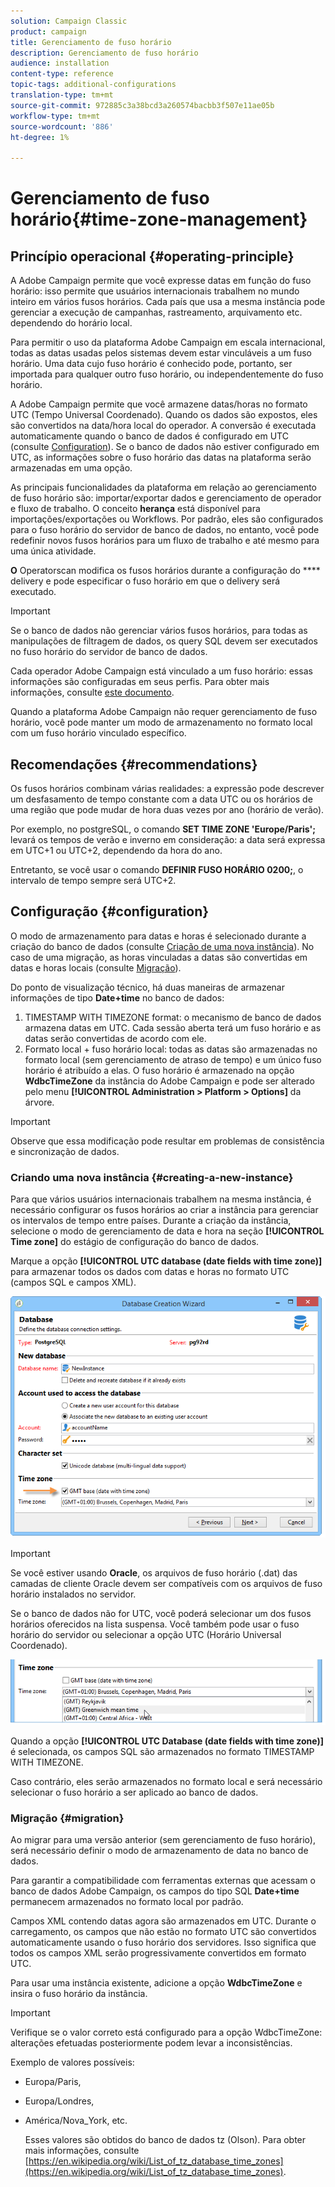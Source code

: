```yaml
---
solution: Campaign Classic
product: campaign
title: Gerenciamento de fuso horário
description: Gerenciamento de fuso horário
audience: installation
content-type: reference
topic-tags: additional-configurations
translation-type: tm+mt
source-git-commit: 972885c3a38bcd3a260574bacbb3f507e11ae05b
workflow-type: tm+mt
source-wordcount: '886'
ht-degree: 1%

---
```



# Gerenciamento de fuso horário{#time-zone-management}

## Princípio operacional {#operating-principle}

A Adobe Campaign permite que você expresse datas em função do fuso horário: isso permite que usuários internacionais trabalhem no mundo inteiro em vários fusos horários. Cada país que usa a mesma instância pode gerenciar a execução de campanhas, rastreamento, arquivamento etc. dependendo do horário local.

Para permitir o uso da plataforma Adobe Campaign em escala internacional, todas as datas usadas pelos sistemas devem estar vinculáveis a um fuso horário. Uma data cujo fuso horário é conhecido pode, portanto, ser importada para qualquer outro fuso horário, ou independentemente do fuso horário.

A Adobe Campaign permite que você armazene datas/horas no formato UTC (Tempo Universal Coordenado). Quando os dados são expostos, eles são convertidos na data/hora local do operador. A conversão é executada automaticamente quando o banco de dados é configurado em UTC (consulte [Configuration](#configuration)). Se o banco de dados não estiver configurado em UTC, as informações sobre o fuso horário das datas na plataforma serão armazenadas em uma opção.

As principais funcionalidades da plataforma em relação ao gerenciamento de fuso horário são: importar/exportar dados e gerenciamento de operador e fluxo de trabalho. O conceito **herança** está disponível para importações/exportações ou Workflows. Por padrão, eles são configurados para o fuso horário do servidor de banco de dados, no entanto, você pode redefinir novos fusos horários para um fluxo de trabalho e até mesmo para uma única atividade.

**O** Operatorscan modifica os fusos horários durante a configuração do  **** delivery e pode especificar o fuso horário em que o delivery será executado.

>[!IMPORTANT]
>
>Se o banco de dados não gerenciar vários fusos horários, para todas as manipulações de filtragem de dados, os query SQL devem ser executados no fuso horário do servidor de banco de dados.

Cada operador Adobe Campaign está vinculado a um fuso horário: essas informações são configuradas em seus perfis. Para obter mais informações, consulte [este documento](../../platform/using/access-management.md).

Quando a plataforma Adobe Campaign não requer gerenciamento de fuso horário, você pode manter um modo de armazenamento no formato local com um fuso horário vinculado específico.

## Recomendações {#recommendations}

Os fusos horários combinam várias realidades: a expressão pode descrever um desfasamento de tempo constante com a data UTC ou os horários de uma região que pode mudar de hora duas vezes por ano (horário de verão).

Por exemplo, no postgreSQL, o comando **SET TIME ZONE &#39;Europe/Paris&#39;;** levará os tempos de verão e inverno em consideração: a data será expressa em UTC+1 ou UTC+2, dependendo da hora do ano.

Entretanto, se você usar o comando **DEFINIR FUSO HORÁRIO 0200;**, o intervalo de tempo sempre será UTC+2.

## Configuração {#configuration}

O modo de armazenamento para datas e horas é selecionado durante a criação do banco de dados (consulte [Criação de uma nova instância](#creating-a-new-instance)). No caso de uma migração, as horas vinculadas a datas são convertidas em datas e horas locais (consulte [Migração](#migration)).

Do ponto de visualização técnico, há duas maneiras de armazenar informações de tipo **Date+time** no banco de dados:

1. TIMESTAMP WITH TIMEZONE format: o mecanismo de banco de dados armazena datas em UTC. Cada sessão aberta terá um fuso horário e as datas serão convertidas de acordo com ele.
1. Formato local + fuso horário local: todas as datas são armazenadas no formato local (sem gerenciamento de atraso de tempo) e um único fuso horário é atribuído a elas. O fuso horário é armazenado na opção **WdbcTimeZone** da instância do Adobe Campaign e pode ser alterado pelo menu **[!UICONTROL Administration > Platform > Options]** da árvore.

>[!IMPORTANT]
>
>Observe que essa modificação pode resultar em problemas de consistência e sincronização de dados.

### Criando uma nova instância {#creating-a-new-instance}

Para que vários usuários internacionais trabalhem na mesma instância, é necessário configurar os fusos horários ao criar a instância para gerenciar os intervalos de tempo entre países. Durante a criação da instância, selecione o modo de gerenciamento de data e hora na seção **[!UICONTROL Time zone]** do estágio de configuração do banco de dados.

Marque a opção **[!UICONTROL UTC database (date fields with time zone)]** para armazenar todos os dados com datas e horas no formato UTC (campos SQL e campos XML).

![](assets/install_wz_select_utc_option.png)

>[!IMPORTANT]
>
>Se você estiver usando **Oracle**, os arquivos de fuso horário (.dat) das camadas de cliente Oracle devem ser compatíveis com os arquivos de fuso horário instalados no servidor.

Se o banco de dados não for UTC, você poderá selecionar um dos fusos horários oferecidos na lista suspensa. Você também pode usar o fuso horário do servidor ou selecionar a opção UTC (Horário Universal Coordenado).

![](assets/install_wz_unselect_utc_option.png)

Quando a opção **[!UICONTROL UTC Database (date fields with time zone)]** é selecionada, os campos SQL são armazenados no formato TIMESTAMP WITH TIMEZONE.

Caso contrário, eles serão armazenados no formato local e será necessário selecionar o fuso horário a ser aplicado ao banco de dados.

### Migração {#migration}

Ao migrar para uma versão anterior (sem gerenciamento de fuso horário), será necessário definir o modo de armazenamento de data no banco de dados.

Para garantir a compatibilidade com ferramentas externas que acessam o banco de dados Adobe Campaign, os campos do tipo SQL **Date+time** permanecem armazenados no formato local por padrão.

Campos XML contendo datas agora são armazenados em UTC. Durante o carregamento, os campos que não estão no formato UTC são convertidos automaticamente usando o fuso horário dos servidores. Isso significa que todos os campos XML serão progressivamente convertidos em formato UTC.

Para usar uma instância existente, adicione a opção **WdbcTimeZone** e insira o fuso horário da instância.

>[!IMPORTANT]
>
>Verifique se o valor correto está configurado para a opção WdbcTimeZone: alterações efetuadas posteriormente podem levar a inconsistências.

Exemplo de valores possíveis:

* Europa/Paris,
* Europa/Londres,
* América/Nova_York, etc.

   Esses valores são obtidos do banco de dados tz (Olson). Para obter mais informações, consulte [https://en.wikipedia.org/wiki/List_of_tz_database_time_zones](https://en.wikipedia.org/wiki/List_of_tz_database_time_zones).

